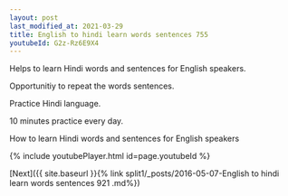 ```yaml
---
layout: post
last_modified_at: 2021-03-29
title: English to hindi learn words sentences 755 
youtubeId: G2z-Rz6E9X4
---
```

 
 
Helps to learn Hindi words and sentences for English speakers.

Opportunitiy to repeat the words sentences. 

Practice Hindi language. 
 
10 minutes practice every day. 
 
How to learn Hindi words and sentences for English speakers 
 
{% include youtubePlayer.html id=page.youtubeId %}
 
 
[Next]({{ site.baseurl }}{% link  split1/_posts/2016-05-07-English to hindi learn words sentences 921 .md%})
 
